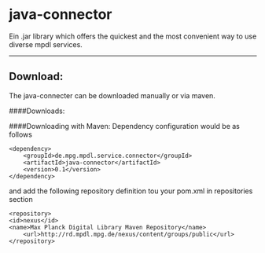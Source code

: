 java-connector
==============
Ein .jar library which offers the quickest and the most convenient way to use diverse mpdl services.

----------

Download:
--------------------------------
The java-connecter can be downloaded manually or via maven.

####Downloads:

####Downloading with Maven:
Dependency configuration would be as follows
```
<dependency>
    <groupId>de.mpg.mpdl.service.connector</groupId>
    <artifactId>java-connector</artifactId>
    <version>0.1</version>
</dependency>
```
and add the following repository definition tou your pom.xml in repositories section
```
<repository>
<id>nexus</id>
<name>Max Planck Digital Library Maven Repository</name>
    <url>http://rd.mpdl.mpg.de/nexus/content/groups/public</url>
</repository>
```

